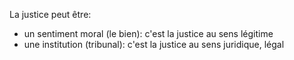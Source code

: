 La justice peut être:
- un sentiment moral (le bien): c'est la justice au sens légitime
- une institution (tribunal): c'est la justice au sens juridique, légal